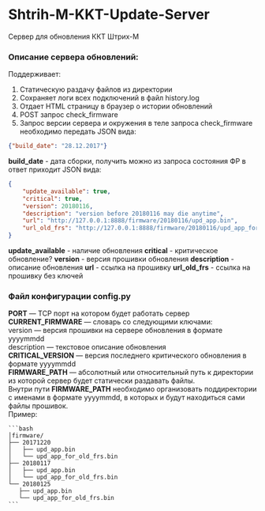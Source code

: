 # Shtrih-M-KKT-Update-Server
Сервер для обновления ККТ Штрих-М

### Описание сервера обновлений:

Поддерживает:
1. Статическую раздачу файлов из директории
2. Сохраняет логи всех подключений в файл history.log
3. Отдает HTML страницу в браузер о истории обновлений
4. POST запрос  check_firmware
5. Запрос версии сервера и окружения
в теле запроса check_firmware необходимо передать JSON вида:

```json
{"build_date": "28.12.2017"}
```
**build_date** - дата сборки, получить можно из запроса состояния ФР
в ответ приходит JSON вида:

```json
{
    "update_available": true,
    "critical": true,
    "version": 20180116,
    "description": "version before 20180116 may die anytime",
    "url": "http://127.0.0.1:8888/firmware/20180116/upd_app.bin",
    "url_old_frs": "http://127.0.0.1:8888/firmware/20180116/upd_app_for_old_frs.bin",
}
```
**update_available** - наличие обновления
**critical** - критическое обновление?
**version** - версия прошивки обновления
**description** - описание обновления
**url** - ссылка на прошивку
**url_old_frs** - ссылка на прошивку без ключей

### Файл конфигурации config.py
**PORT**  — TCP порт на котором будет работать сервер  
**CURRENT_FIRMWARE** — словарь со следующими ключами:  
	version — версия прошивки на сервере обновления в формате yyyymmdd  
	description — текстовое описание обновления  
**CRITICAL_VERSION** — версия последнего критического обновления в формате yyyymmdd  
**FIRMWARE_PATH** — абсолютный или относительный путь к директории из которой сервер будет статически раздавать файлы.  
Внутри пути **FIRMWARE_PATH** необходимо организовать поддиректории с именами в формате yyyymmdd, в которых и будут находиться сами файлы прошивок.  
 Пример:

    ```bash
    │firmware/
    ├── 20171220 
    │   ├── upd_app.bin 
    │   └── upd_app_for_old_frs.bin 
    ├── 20180117 
    │   ├── upd_app.bin 
    │   └── upd_app_for_old_frs.bin 
    └── 20180125 
       ├── upd_app.bin 
       └── upd_app_for_old_frs.bin
    ```
